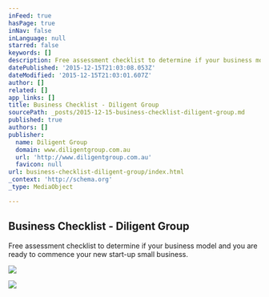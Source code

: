 ```yaml
---
inFeed: true
hasPage: true
inNav: false
inLanguage: null
starred: false
keywords: []
description: Free assessment checklist to determine if your business model and  you are ready to commence your new  start-up small business.
datePublished: '2015-12-15T21:03:08.053Z'
dateModified: '2015-12-15T21:03:01.607Z'
author: []
related: []
app_links: []
title: Business Checklist - Diligent Group
sourcePath: _posts/2015-12-15-business-checklist-diligent-group.md
published: true
authors: []
publisher:
  name: Diligent Group
  domain: www.diligentgroup.com.au
  url: 'http://www.diligentgroup.com.au'
  favicon: null
url: business-checklist-diligent-group/index.html
_context: 'http://schema.org'
_type: MediaObject

---
```

<article style=""><h1>Business Checklist - Diligent Group</h1><p>Free assessment checklist to determine if your business model and  you are ready to commence your new  start-up small business.</p><img src="https://s3-us-west-2.amazonaws.com/the-grid-img/p/f6665c67487b202179420bb49a3b8bb7299a4126.png" /></article>

![](https://s3-us-west-2.amazonaws.com/the-grid-img/p/709b03063389f27ed14c04224e944d65f547e031.jpg)